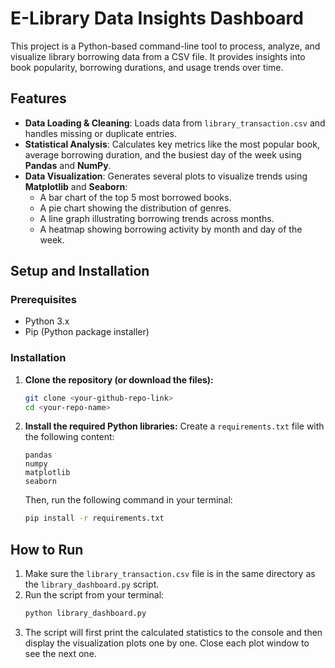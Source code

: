 # E-Library Data Insights Dashboard

This project is a Python-based command-line tool to process, analyze, and visualize library borrowing data from a CSV file. It provides insights into book popularity, borrowing durations, and usage trends over time.

## Features

- **Data Loading & Cleaning**: Loads data from `library_transaction.csv` and handles missing or duplicate entries.
- **Statistical Analysis**: Calculates key metrics like the most popular book, average borrowing duration, and the busiest day of the week using **Pandas** and **NumPy**.
- **Data Visualization**: Generates several plots to visualize trends using **Matplotlib** and **Seaborn**:
  - A bar chart of the top 5 most borrowed books.
  - A pie chart showing the distribution of genres.
  - A line graph illustrating borrowing trends across months.
  - A heatmap showing borrowing activity by month and day of the week.

## Setup and Installation

### Prerequisites

- Python 3.x
- Pip (Python package installer)

### Installation

1.  **Clone the repository (or download the files):**
    ```bash
    git clone <your-github-repo-link>
    cd <your-repo-name>
    ```

2.  **Install the required Python libraries:**
    Create a `requirements.txt` file with the following content:
    ```
    pandas
    numpy
    matplotlib
    seaborn
    ```
    Then, run the following command in your terminal:
    ```bash
    pip install -r requirements.txt
    ```

## How to Run

1.  Make sure the `library_transaction.csv` file is in the same directory as the `library_dashboard.py` script.
2.  Run the script from your terminal:
    ```bash
    python library_dashboard.py
    ```
3.  The script will first print the calculated statistics to the console and then display the visualization plots one by one. Close each plot window to see the next one.

